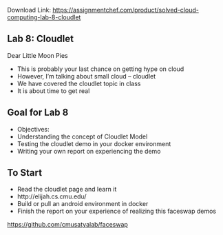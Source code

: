 Download Link: https://assignmentchef.com/product/solved-cloud-computing-lab-8-cloudlet
<br>
<h2>Lab 8: Cloudlet</h2>

Dear Little Moon Pies

<ul>

 <li>This is probably your last chance on getting hype on cloud</li>

 <li>However, I’m talking about small cloud – cloudlet</li>

 <li>We have covered the cloudlet topic in class</li>

 <li>It is about time to get real</li>

</ul>

<h2>Goal for Lab 8</h2>

<ul>

 <li>Objectives:</li>

 <li>Understanding the concept of Cloudlet Model</li>

 <li>Testing the cloudlet demo in your docker environment</li>

 <li>Writing your own report on experiencing the demo</li>

</ul>

<h2>To Start</h2>

<ul>

 <li>Read the cloudlet page and learn it</li>

 <li>http://elijah.cs.cmu.edu/</li>

 <li>Build or pull an android environment in docker</li>

 <li>Finish the report on your experience of realizing this faceswap demos</li>

</ul>

<a href="https://github.com/cmusatyalab/faceswap">https://github.com/cmusatyalab/faceswap</a>